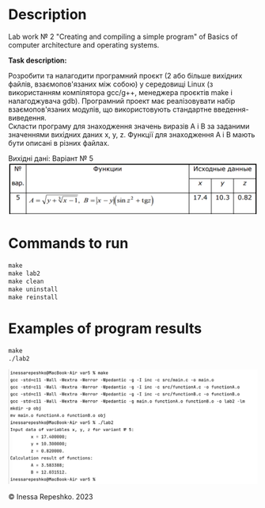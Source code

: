 # Description
Lab work № 2 "Creating and compiling a simple program" of Basics of computer architecture and operating systems.

**Task description:**

Розробити та налагодити програмний проєкт (2 або більше вихідних файлів, взаємопов'язаних між собою) у середовищі Linux (з використанням компілятора gcc/g++, менеджера проєктів make і налагоджувача gdb).  Програмний проект має реалізовувати набір взаємопов'язаних модулів, що використовують стандартне введення-виведення.  
Скласти програму для знаходження значень виразів А і В за заданими значеннями вихідних даних x, y, z. Функції для знаходження А і В мають бути описані в різних файлах.

Вихідні дані: Варіант № 5
![var5](https://github.com/InessaRepeshko/basics-of-computer-architecture-and-operating-systems/blob/main/lab2/var5/screens/var5.png)

# Commands to run
```
make
make lab2
make clean
make uninstall
make reinstall
```

# Examples of program results
```
make
./lab2
```
![results_var5](https://github.com/InessaRepeshko/basics-of-computer-architecture-and-operating-systems/blob/main/lab2/var5/screens/results_var5.png)

© Inessa Repeshko. 2023
